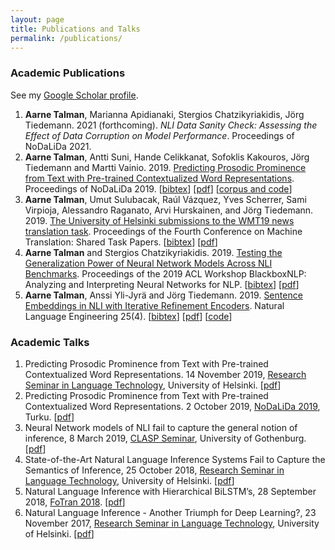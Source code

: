```yaml
---
layout: page
title: Publications and Talks
permalink: /publications/
---
```

### Academic Publications

See my [Google Scholar profile](https://scholar.google.com/citations?user=kKvJ8QIAAAAJ&hl=en).

1.  **Aarne Talman**, Marianna Apidianaki, Stergios Chatzikyriakidis, Jörg Tiedemann. 2021 (forthcoming). *NLI Data Sanity Check: Assessing the Effect of Data Corruption on Model Performance*. Proceedings of NoDaLiDa 2021.
2.  **Aarne Talman**, Antti Suni, Hande Celikkanat, Sofoklis Kakouros, Jörg Tiedemann and Martti Vainio. 2019\. [Predicting Prosodic Prominence from Text with Pre-trained Contextualized Word Representations](https://aclweb.org/anthology/W19-6129/ "Predicting Prosodic Prominence from Text with Pre-trained Contextualized Word Representations"). Proceedings of NoDaLiDa 2019\. [[bibtex](https://aclweb.org/anthology/W19-6129.bib)] [[pdf](https://www.aclweb.org/anthology/W19-6129.pdf)] [[corpus and code](https://github.com/Helsinki-NLP/prosody)]
3.  **Aarne Talman**, Umut Sulubacak, Raúl Vázquez, Yves Scherrer, Sami Virpioja, Alessandro Raganato, Arvi Hurskainen, and Jörg Tiedemann. 2019\. [The University of Helsinki submissions to the WMT19 news translation task](https://www.aclweb.org/anthology/W19-5347/ "The University of Helsinki submissions to the WMT19 news translation task"). Proceedings of the Fourth Conference on Machine Translation: Shared Task Papers. [[bibtex](https://www.aclweb.org/anthology/W19-5347.bib)] [[pdf](https://www.aclweb.org/anthology/W19-5347.pdf)]
4.  **Aarne Talman** and Stergios Chatzikyriakidis. 2019\. [Testing the Generalization Power of Neural Network Models Across NLI Benchmarks](https://aclweb.org/anthology/papers/W/W19/W19-4810/ "Testing the Generalization Power of Neural Network Models Across NLI Benchmarks"). Proceedings of the 2019 ACL Workshop BlackboxNLP: Analyzing and Interpreting Neural Networks for NLP. [[bibtex](https://aclweb.org/anthology/W19-4810.bib)] [[pdf](https://www.aclweb.org/anthology/W19-4810.pdf)]
5.  **Aarne Talman**, Anssi Yli-Jyrä and Jörg Tiedemann. 2019\. [Sentence Embeddings in NLI with Iterative Refinement Encoders](https://www.cambridge.org/core/journals/natural-language-engineering/article/sentence-embeddings-in-nli-with-iterative-refinement-encoders/AC811644D52446E414333B20FEACE00F "Sentence Embeddings in NLI with Iterative Refinement Encoders"). Natural Language Engineering 25(4). [[bibtex](../assets/files/hbmp_bib.txt)] [[pdf](https://arxiv.org/pdf/1808.08762.pdf)] [[code](https://github.com/Helsinki-NLP/HBMP)]


### Academic Talks

1. Predicting Prosodic Prominence from Text with Pre-trained Contextualized Word Representations. 14 November 2019, [Research Seminar in Language Technology](https://blogs.helsinki.fi/language-technology/research-seminar/ "Research Seminar in Language Technology"), University of Helsinki. [[pdf](../assets/files/2019-11-14-Aarne-Talman_Seminar.pdf)]
2. Predicting Prosodic Prominence from Text with Pre-trained Contextualized Word Representations. 2 October 2019, [NoDaLiDa 2019](https://nodalida2019.org "NoDaLiDa 2019"), Turku. [[pdf](../assets/files/Talman_NoDaLiDa_Oct_2019.pdf)]
3.  Neural Network models of NLI fail to capture the general notion of inference, 8 March 2019, [CLASP Seminar](https://clasp.gu.se/news-events/e/?eventId=70136843492 "CLASP Seminar"), University of Gothenburg. [[pdf](../assets/files/Seminar_Gothenburg_March_2019.pdf)]
4.  State-of-the-Art Natural Language Inference Systems Fail to Capture the Semantics of Inference, 25 October 2018, [Research Seminar in Language Technology](https://blogs.helsinki.fi/language-technology/research-seminar/ "Research Seminar in Language Technology"), University of Helsinki. [[pdf](../assets/files/Talman_HY-LT-Seminar-Oct-2018.pdf)]
5.  Natural Language Inference with Hierarchical BiLSTM’s, 28 September 2018, [FoTran 2018](https://blogs.helsinki.fi/language-technology/fotran-2018/ "FoTran 2018"). [[pdf](../assets/files/FoTran2018-Talman.pdf)]
6.  Natural Language Inference - Another Triumph for Deep Learning?, 23 November 2017, [Research Seminar in Language Technology](https://blogs.helsinki.fi/language-technology/research-seminar/ "Research Seminar in Language Technology"), University of Helsinki. [[pdf](../assets/files/Talman_HY-LT-Seminar-Nov-2017.pdf)]
